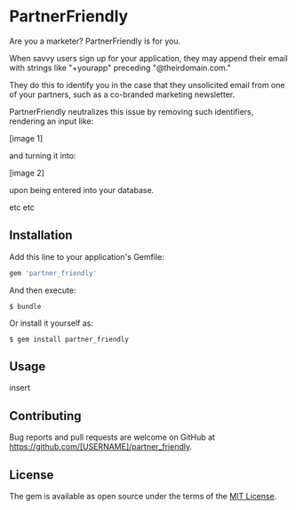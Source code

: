 # PartnerFriendly

Are you a marketer? PartnerFriendly is for you.

When savvy users sign up for your application, they may append their email with strings like "+yourapp" preceding "@theirdomain.com."

They do this to identify you in the case that they unsolicited email from one of your partners, such as a co-branded marketing newsletter.

PartnerFriendly neutralizes this issue by removing such identifiers, rendering an input like:

[image 1]

and turning it into:

[image 2]

upon being entered into your database.

etc etc

## Installation

Add this line to your application's Gemfile:

```ruby
gem 'partner_friendly'
```

And then execute:

    $ bundle

Or install it yourself as:

    $ gem install partner_friendly

## Usage

insert

## Contributing

Bug reports and pull requests are welcome on GitHub at https://github.com/[USERNAME]/partner_friendly.


## License

The gem is available as open source under the terms of the [MIT License](http://opensource.org/licenses/MIT).

